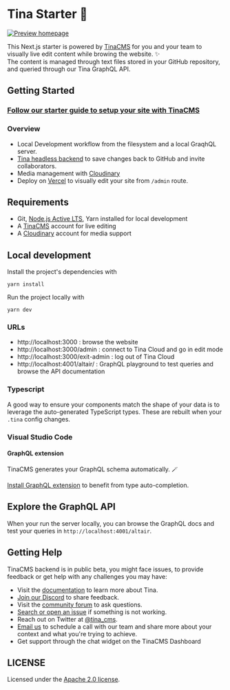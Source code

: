 # Tina Starter 🦙

[![Preview homepage](https://user-images.githubusercontent.com/103008/127326555-6d7d3083-fd4d-4c01-8634-d3421b2b408a.png)](https://tina-cloud-starter-orcin.vercel.app/ "Preview Tina Starter")

This Next.js starter is powered by [TinaCMS](https://tina.io) for you and your team to visually live edit content while browing the website. ✨  
The content is managed through text files stored in your GitHub repository, and queried through our Tina GraphQL API.

## Getting Started

### [Follow our starter guide to setup your site with TinaCMS](https://tina.io/guides/tina-cloud/starter/overview/)

### Overview

- Local Development workflow from the filesystem and a local GraqhQL server.
- [Tina headless backend](https://app.tina.io) to save changes back to GitHub and invite collaborators.
- Media management with [Cloudinary](https://cloudinary.com)
- Deploy on [Vercel](https://vercel.com) to visually edit your site from `/admin` route.

## Requirements

- Git, [Node.js Active LTS](https://nodejs.org/en/about/releases/), Yarn installed for local development
- A [TinaCMS](https://app.tina.io) account for live editing
- A [Cloudinary](https://cloudinary.com) account for media support

## Local development

Install the project's dependencies with

```
yarn install
```

Run the project locally with

```
yarn dev
```

### URLs

- http://localhost:3000 : browse the website 
- http://localhost:3000/admin : connect to Tina Cloud and go in edit mode
- http://localhost:3000/exit-admin : log out of Tina Cloud
- http://localhost:4001/altair/ : GraphQL playground to test queries and browse the API documentation


### Typescript

A good way to ensure your components match the shape of your data is to leverage the auto-generated TypeScript types.
These are rebuilt when your `.tina` config changes.

### Visual Studio Code

#### GraphQL extension

TinaCMS generates your GraphQL schema automatically. 🪄

[Install GraphQL extension](https://marketplace.visualstudio.com/items?itemName=GraphQL.vscode-graphql) to benefit from type auto-completion.

## Explore the GraphQL API

When your run the server locally, you can browse the GraphQL docs and test your queries in `http://localhost:4001/altair`.

## Getting Help

TinaCMS backend is in public beta, you might face issues, to provide feedback or get help with any challenges you may have:

-   Visit the [documentation](https://tina.io/docs/) to learn more about Tina.
-   [Join our Discord](https://discord.gg/zumN63Ybpf) to share feedback.
-   Visit the [community forum](https://community.tinacms.org/) to ask questions.
-   [Search or open an issue](https://github.com/tinacms/tinacms/issues) if something is not working.
-   Reach out on Twitter at [@tina_cms](https://twitter.com/tina_cms).
-   [Email us](mailto:support@tina.io) to schedule a call with our team and share more about your context and what you're trying to achieve.
-   Get support through the chat widget on the TinaCMS Dashboard

## LICENSE

Licensed under the [Apache 2.0 license](./LICENSE).
